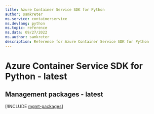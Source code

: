 ```yaml
---
title: Azure Container Service SDK for Python
author: samkreter
ms.service: containerservice
ms.devlang: python
ms.topic: reference
ms.data: 09/27/2022
ms.author: samkreter
description: Reference for Azure Container Service SDK for Python
---
```

# Azure Container Service SDK for Python - latest

## Management packages - latest
[!INCLUDE [mgmt-packages](container-service-mgmt-index.md)]